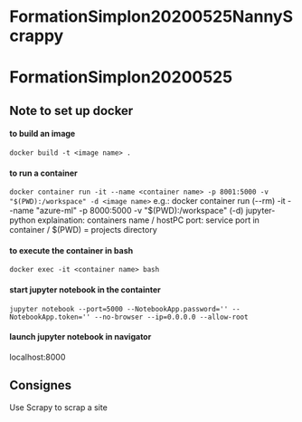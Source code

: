 # FormationSimplon20200525NannyScrappy

# FormationSimplon20200525

## Note to set up docker
#### to build an image
```docker build -t <image name> .```

#### to run a container
```docker container run -it --name <container name> -p 8001:5000 -v "$(PWD):/workspace" -d <image name>```
e.g.: docker container run (--rm) -it --name "azure-ml" -p 8000:5000 -v "$(PWD):/workspace" (-d) jupyter-python
explaination:  	       containers name /  hostPC port: service port in container / $(PWD) = projects directory

#### to execute the container in bash
```docker exec -it <container name> bash```

#### start jupyter notebook in the containter
```jupyter notebook --port=5000 --NotebookApp.password='' --NotebookApp.token='' --no-browser --ip=0.0.0.0 --allow-root```

#### launch jupyter notebook in navigator
localhost:8000

## Consignes
Use Scrapy to scrap a site